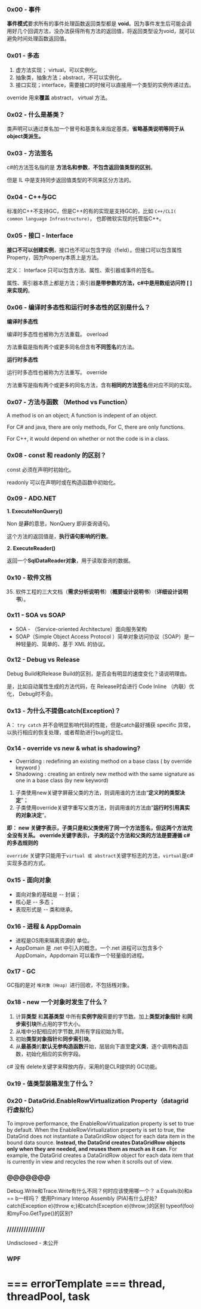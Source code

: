 ### 0x00 - 事件

**事件模式**要求所有的事件处理函数返回类型都是 **void**。因为事件发生后可能会调用好几个回调方法，没办法获得所有方法的返回值，将返回类型设为void，就可以避免时间处理函数返回值。

### 0x01 - 多态

1. 虚方法实现； virtual，可以实例化。
2. 抽象类，抽象方法；abstract，不可以实例化。
3. 接口实现；interface，需要接口的时候可以直接用一个类型的实例传递过去。

override 用来**覆盖** abstract， virtual 方法。

### 0x02 -  什么是基类？

类声明可以通过类名加一个冒号和基类名来指定基类。**省略基类说明等同于从object类派生。**

### 0x03 - 方法签名

c#的方法签名指的是 **方法名和参数**，**不包含返回值类型的区别**。

但是 IL 中是支持同步返回值类型的不同来区分方法的。

### 0x04 -  C++与GC

标准的C++不支持GC，但是C++的有的实现是支持GC的，比如 `C++/CLI( common language Infrastructure)`，
也即微软实现的托管版C++。

### 0x05 - 接口 - Interface

**接口不可以创建实例**，接口也不可以包含字段（field）。但接口可以包含属性Property，因为Property本质上是方法。

定义： Interface 只可以包含方法、属性、索引器或事件的签名。

属性、索引器本质上都是方法；索引器**是带参数的方法，c#中是用数组访问符 [ ] 来实现的**。

### 0x06 -  编译时多态性和运行时多态性的区别是什么？

**编译时多态性**

编译时多态性也被称为方法重载。 overload

方法重载是指有两个或更多同名但含有**不同签名**的方法。

**运行时多态性**

运行时多态性也被称为方法重写。 override

方法重写是指有两个或更多的同名方法，含有**相同的方法签名**但对应不同的实现。

### 0x07 - 方法与函数 （Method vs Function）

A method is on an object;
A function  is indepent of an object.

For C# and java, there are  only  methods,
For C, there are only  functions.

For C++, it would depend on whether or not the code is in a class.

### 0x08 - const 和 readonly 的区别？

const 必须在声明时初始化。

readonly 可以在声明时或在构造函数中初始化。

### 0x09 - ADO.NET 

**1. ExecuteNonQuery()**

Non 是**非**的意思，NonQuery 即非查询语句。

这个方法的返回值是，**执行语句影响的行数**。

**2. ExecuteReader()**

返回一个**SqlDataReader对象**，用于读取查询的数据。

### 0x10 - 软件文档

35. 软件工程的三大文档（**需求分析说明书**）（**概要设计说明书**）（**详细设计说明书**）。

### 0x11 - SOA vs SOAP

* SOA - （Service-oriented Architecture）面向服务架构
* SOAP（Simple Object Access Protocol ）简单对象访问协议（SOAP）是一种轻量的、简单的、基于 XML 的协议。

### 0x12 - Debug vs Release

Debug Build和Release Build的区别，是否会有明显的速度变化？请说明理由。

是，比如自动属性生成的方法代码，在 Release时会进行 Code Inline （内联）优化， Debug时不会。

### 0x13 - 为什么不提倡catch(Exception)？

A： `try catch` 并不会明显影响代码的性能，但是catch最好捕获 specific 异常，以执行相应的恢复处理，或者帮助进行bug的定位。

### 0x14 - override vs new & what is shadowing?

* Overriding : redefining an existing method on a base class ( by override keyword )
* Shadowing : creating an entirely new method with the same signature as one in a base class (by new keyword)

1. 子类使用new关键字屏蔽父类的方法，则调用谁的方法由“**定义时的类型决定**”；
2. 子类使用override关键字重写父类方法，则调用谁的方法由”**运行时引用真实的对象决定**“。

**即： new 关键字表示，子类只是和父类使用了同一个方法签名，但这两个方法完全没有关系。**
**override关键字表示， 子类的这个方法和父类的方法是要遵循 c#的多态规则的**

`override` 关键字只能用于`virtual 或 abstract`关键字标志的方法，`virtual`是c# 实现多态的方式。

### 0x15 - 面向对象

* 面向对象的基础是 -- 封装；
* 核心是 -- 多态；
* 表现形式是 -- 类和继承。

### 0x16 - 进程 & AppDomain

* 进程是OS用来隔离资源的 单位。
* AppDomain 是 .net 中引入的概念，一个.net 进程可以包含多个 AppDomain，Appdomain 可以看作一个轻量级的进程。

### 0x17 - GC 

GC指的是对 `堆对象（Heap）`进行回收，不包括桟对象。

### 0x18 - new 一个对象时发生了什么？

1. 计算**类型** 和**其基类型** 中所有**实例字段**需要的字节数。加上**类型对象指针** 和**同步索引块**所占用的字节大小。
2. 从堆中分配相应的字节数,并所有字段初始为零。
3. 初始**类型对象指针**和**同步索引块**。
4. 从**最基类**的**默认无参构造函数**开始，层层向下直至**定义类**，逐个调用构造函数，初始化相应的实例字段。

c# 没有 delete关键字来释放内存，采用的是CLR提供的 GC功能。

### 0x19 - 值类型装箱发生了什么？



### 0x20 - DataGrid.EnableRowVirtualization Property（datagrid 行虚拟化）

To improve performance, the EnableRowVirtualization property is set to true by default. When the EnableRowVirtualization property is set to true, the DataGrid does not instantiate a DataGridRow object for each data item in the bound data source. **Instead, the DataGrid creates DataGridRow objects only when they are needed, and reuses them as much as it can.** For example, the DataGrid creates a DataGridRow object for each data item that is currently in view and recycles the row when it scrolls out of view.

### @@@@@@@
Debug.Write和Trace.Write有什么不同？何时应该使用哪一个？
a.Equals(b)和a == b一样吗？
使用Primary Interop Assembly (PIA)有什么好处?
catch(Exception e){throw e;}和catch(Exception e){throw;}的区别
typeof(foo)和myFoo.GetType()的区别?

### ////////////////

Undisclosed - 未公开


### WPF 

=== errorTemplate
=== thread, threadPool, task
=== 

###